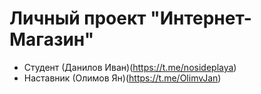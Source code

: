 # Личный проект "Интернет-Магазин"

* Студент (Данилов Иван)(https://t.me/nosideplaya)
* Наставник (Олимов Ян)(https://t.me/OlimvJan)